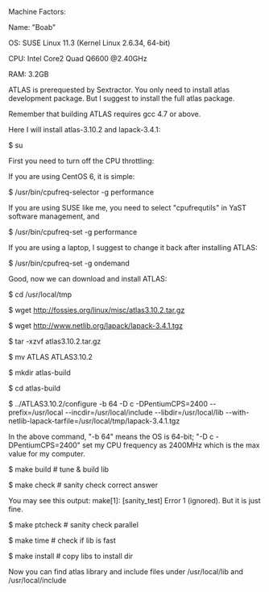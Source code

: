 Machine Factors:

Name: "Boab"

OS: SUSE Linux 11.3 (Kernel Linux 2.6.34, 64-bit)

CPU: Intel Core2 Quad Q6600 @2.40GHz

RAM: 3.2GB

ATLAS is prerequested by Sextractor. You only need to install atlas development package. But I suggest to install the full atlas package.

Remember that building ATLAS requires gcc 4.7 or above.

Here I will install atlas-3.10.2 and lapack-3.4.1:

$ su

First you need to turn off the CPU throttling:

If you are using CentOS 6, it is simple:

$ /usr/bin/cpufreq-selector -g performance

If you are using SUSE like me, you need to select "cpufrequtils" in YaST software management, and

$ /usr/bin/cpufreq-set -g performance

If you are using a laptop, I suggest to change it back after installing ATLAS:

$ /usr/bin/cpufreq-set -g ondemand

Good, now we can download and install ATLAS:

$ cd /usr/local/tmp

$ wget http://fossies.org/linux/misc/atlas3.10.2.tar.gz

$ wget http://www.netlib.org/lapack/lapack-3.4.1.tgz

$ tar -xzvf atlas3.10.2.tar.gz

$ mv ATLAS ATLAS3.10.2

$ mkdir atlas-build

$ cd atlas-build

$ ../ATLAS3.10.2/configure -b 64 -D c -DPentiumCPS=2400 --prefix=/usr/local --incdir=/usr/local/include --libdir=/usr/local/lib --with-netlib-lapack-tarfile=/usr/local/tmp/lapack-3.4.1.tgz

In the above command, "-b 64" means the OS is 64-bit; "-D c -DPentiumCPS=2400" set my CPU frequency as 2400MHz which is the max value for my computer.

$ make build  # tune & build lib

$ make check  # sanity check correct answer

You may see this output: make[1]: [sanity_test] Error 1 (ignored). But it is just fine.

$ make ptcheck  # sanity check parallel

$ make time  # check if lib is fast

$ make install  # copy libs to install dir

Now you can find atlas library and include files under /usr/local/lib and /usr/local/include

